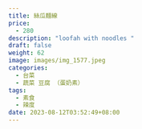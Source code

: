 ```yaml
---
title: 絲瓜麵線
price:
  - 280
description: "loofah with noodles "
draft: false
weight: 62
image: images/img_1577.jpeg
categories:
  - 台菜
  - 蔬菜 豆腐 （蛋奶素）
tags:
  - 素食
  - 辣度
date: 2023-08-12T03:52:49+08:00
---
```


